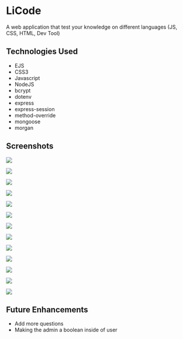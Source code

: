# LiCode

A web application that test your knowledge on different languages (JS, CSS, HTML, Dev Tool)

## Technologies Used

* EJS
* CSS3
* Javascript
* NodeJS
* bcrypt
* dotenv
* express
* express-session
* method-override
* mongoose
* morgan

## Screenshots

![](https://github.com/jiahangli99/LiCode/blob/main/screenshot/Screen%20Shot%202022-01-12%20at%209.24.32%20AM.png?raw=true)

![](https://github.com/jiahangli99/LiCode/blob/main/screenshot/Screen%20Shot%202022-01-12%20at%209.25.11%20AM.png?raw=true)

![](https://github.com/jiahangli99/LiCode/blob/main/screenshot/Screen%20Shot%202022-01-12%20at%209.24.51%20AM.png?raw=true)

![](https://github.com/jiahangli99/LiCode/blob/main/screenshot/Screen%20Shot%202022-01-12%20at%209.24.58%20AM.png?raw=true)

![](https://raw.githubusercontent.com/jiahangli99/LiCode/main/screenshot/Screen%20Shot%202022-01-12%20at%209.16.37%20AM.png)

![](https://github.com/jiahangli99/LiCode/blob/main/screenshot/Screen%20Shot%202022-01-12%20at%209.17.09%20AM.png?raw=true)

![](https://github.com/jiahangli99/LiCode/blob/main/screenshot/Screen%20Shot%202022-01-12%20at%209.17.26%20AM.png?raw=true)

![](https://github.com/jiahangli99/LiCode/blob/main/screenshot/Screen%20Shot%202022-01-12%20at%209.17.43%20AM.png?raw=true)

![](https://github.com/jiahangli99/LiCode/blob/main/screenshot/Screen%20Shot%202022-01-12%20at%209.18.00%20AM.png?raw=true)

![](https://github.com/jiahangli99/LiCode/blob/main/screenshot/Screen%20Shot%202022-01-12%20at%209.18.40%20AM.png?raw=true)

![](https://github.com/jiahangli99/LiCode/blob/main/screenshot/Screen%20Shot%202022-01-12%20at%209.19.00%20AM.png?raw=true)

![](https://github.com/jiahangli99/LiCode/blob/main/screenshot/Screen%20Shot%202022-01-12%20at%209.19.19%20AM.png?raw=true)

![](https://github.com/jiahangli99/LiCode/blob/main/screenshot/Screen%20Shot%202022-01-12%20at%209.19.32%20AM.png?raw=true)



## Future Enhancements

* Add more questions
* Making the admin a boolean inside of user